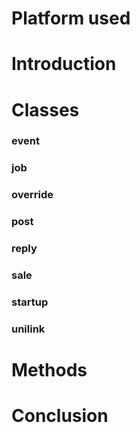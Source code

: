 # Platform used


# Introduction

# Classes
### event
### job
### override
### post
### reply
### sale
### startup
### unilink

# Methods

# Conclusion

